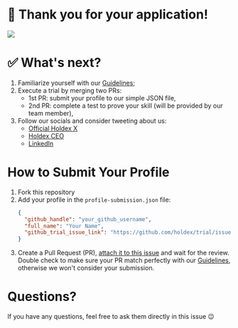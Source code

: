 # 🎉 Thank you for your application!   
![](https://media3.giphy.com/media/v1.Y2lkPTc5MGI3NjExYzM3aHRxaWg1NWR5ZXV5b3JxcnlrbjZ2c215aGdiejB1YzF5dG93ZyZlcD12MV9pbnRlcm5hbF9naWZfYnlfaWQmY3Q9Zw/3oz8xIsloV7zOmt81G/giphy.gif)

# ✅ What's next?
1. Familiarize yourself with our [Guidelines](https://github.com/holdex/developers/blob/main/.github/CONTRIBUTING.md);
1. Execute a trial by merging two PRs:
    - 1st PR: submit your profile to our simple JSON file,
    - 2nd PR: complete a test to prove your skill (will be provided by our team member),
1. Follow our socials and consider tweeting about us:
    - [Official Holdex X](https://x.com/HoldexIo)
    - [Holdex CEO](https://x.com/zolotokrylin)
    - [LinkedIn](https://www.linkedin.com/company/holdexlimited)
   
# How to Submit Your Profile  

1. Fork this repository
2. Add your profile in the `profile-submission.json` file: 
    ```json
    {
      "github_handle": "your_github_username",
      "full_name": "Your Name",
      "github_trial_issue_link": "https://github.com/holdex/trial/issues/your_issue_number"
    }
    ```
3. Create a Pull Request (PR), [attach it to this issue](https://docs.github.com/en/issues/tracking-your-work-with-issues/using-issues/linking-a-pull-request-to-an-issue#about-linked-issues-and-pull-requests) and wait for the review. Double check to make sure your PR match perfectly with our [Guidelines](https://github.com/holdex/developers/blob/main/.github/CONTRIBUTING.md), otherwise we won't consider your submission.

# Questions? 
If you have any questions, feel free to ask them directly in this issue 😉
